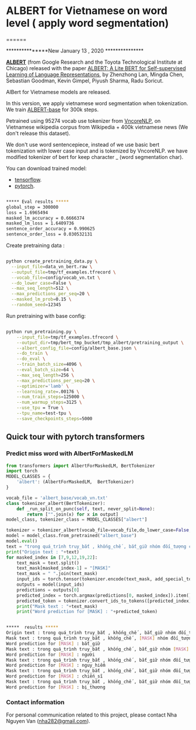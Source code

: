 # ALBERT for Vietnamese on word level ( apply word segmentation)
======

***************New January 13 , 2020 ***************

**[ALBERT](https://github.com/google-research/ALBERT)** (from Google Research and the Toyota Technological Institute at Chicago) released with the paper [ALBERT: A Lite BERT for Self-supervised Learning of Language Representations](https://arxiv.org/abs/1909.11942), by Zhenzhong Lan, Mingda Chen, Sebastian Goodman, Kevin Gimpel, Piyush Sharma, Radu Soricut.

AlBert for Vietnamese models are released.

In this version, we apply vietnamese word segmentation when tokenization. We train [ALBERT-base](https://github.com/google-research/ALBERT) for 300k steps.

Petrained using  95274 vocab use tokenizer from [VncoreNLP](https://github.com/vncorenlp/VnCoreNLP), on Vietnamese wikipedia corpus from Wikipedia + 400k vietnamese news (We don't release this dataset).

We don't use word sentencepiece, instead of we use basic bert tokenization with lower case input and is tokenized by VncoreNLP. we have modified tokenizer of bert for keep character _ (word segmentation char).

You can download trained model:
- [tensorflow](https://vs-insai-storage.s3-ap-southeast-1.amazonaws.com/albert/tf/albert_base.zip).
- [pytorch](https://vs-insai-storage.s3-ap-southeast-1.amazonaws.com/albert/pytorch/albert_base.zip).

``` bash

***** Eval results *****
global_step = 300000
loss = 1.6965494
masked_lm_accuracy = 0.6666374
masked_lm_loss = 1.6409736
sentence_order_accuracy = 0.990625
sentence_order_loss = 0.030532131

```

Create pretraining data :

``` bash

python create_pretraining_data.py \
  --input_file=data_vn_bert.raw \
  --output_file=tmp/tf_examples.tfrecord \
  --vocab_file=config/vocab_vn.txt \
  --do_lower_case=False \
  --max_seq_length=512 \
  --max_predictions_per_seq=20 \
  --masked_lm_prob=0.15 \
  --random_seed=12345

```

Run pretraining with base config:

``` bash

python run_pretraining.py \
    --input_file=tmp/tf_examples.tfrecord \
    --output_dir=tmp/bert_tmp_bucket/tmp_albert/pretraining_output \
    --albert_config_file=config/albert_base.json \
    --do_train \
    --do_eval \
    --train_batch_size=4096 \
    --eval_batch_size=64 \
    --max_seq_length=256 \
    --max_predictions_per_seq=20 \
    --optimizer='lamb' \
    --learning_rate=.00176 \
    --num_train_steps=125000 \
    --num_warmup_steps=3125 \
    --use_tpu = True \
    --tpu_name=test-tpu \
    --save_checkpoints_steps=5000

```
## Quick tour with pytorch transformers
### Predict miss word  with AlbertForMaskedLM
```python
from transformers import AlbertForMaskedLM, BertTokenizer
import torch
MODEL_CLASSES = {
    'albert': (AlbertForMaskedLM,  BertTokenizer)
}

vocab_file = 'albert_base/vocab_vn.txt'
class tokenizer_albert(BertTokenizer):
    def _run_split_on_punc(self, text, never_split=None):
        return ["".join(x) for x in output]
model_class, tokenizer_class = MODEL_CLASSES["albert"]

tokenizer = tokenizer_albert(vocab_file=vocab_file,do_lower_case=False,max_len=256)
model = model_class.from_pretrained("albert_base")
model.eval()
text = "trong quá_trình truy_bắt , khống_chế , bắt_giữ nhóm đối_tượng chống_đối đặc_biệt nguy_hiểm nêu trên , 3 cán_bộ , chiến_sĩ công_an đã hy_sinh ."
print("Origin text : "+text)
for masked_index in [7,9,12,19,22]:
    text_mask = text.split()
    text_mask[masked_index-1] = "[MASK]"
    text_mask = " ".join(text_mask)
    input_ids = torch.tensor(tokenizer.encode(text_mask, add_special_tokens=True)).unsqueeze(0)
    outputs = model(input_ids)
    predictions = outputs[0]
    predicted_index = torch.argmax(predictions[0, masked_index]).item()
    predicted_token = tokenizer.convert_ids_to_tokens([predicted_index])[0]
    print("Mask text : "+text_mask)
    print("Word prediction for [MASK] : "+predicted_token)

```
``` bash

*****  results *****
Origin text : trong quá_trình truy_bắt , khống_chế , bắt_giữ nhóm đối_tượng chống_đối đặc_biệt nguy_hiểm nêu trên , 3 cán_bộ , chiến_sĩ công_an đã hy_sinh .
Mask text : trong quá_trình truy_bắt , khống_chế , [MASK] nhóm đối_tượng chống_đối đặc_biệt nguy_hiểm nêu trên , 3 cán_bộ , chiến_sĩ công_an đã hy_sinh .
Word prediction for [MASK] : bắt_giữ
Mask text : trong quá_trình truy_bắt , khống_chế , bắt_giữ nhóm [MASK] chống_đối đặc_biệt nguy_hiểm nêu trên , 3 cán_bộ , chiến_sĩ công_an đã hy_sinh .
Word prediction for [MASK] : người
Mask text : trong quá_trình truy_bắt , khống_chế , bắt_giữ nhóm đối_tượng chống_đối đặc_biệt [MASK] nêu trên , 3 cán_bộ , chiến_sĩ công_an đã hy_sinh .
Word prediction for [MASK] : nguy_hiểm
Mask text : trong quá_trình truy_bắt , khống_chế , bắt_giữ nhóm đối_tượng chống_đối đặc_biệt nguy_hiểm nêu trên , 3 cán_bộ , [MASK] công_an đã hy_sinh .
Word prediction for [MASK] : chiến_sĩ
Mask text : trong quá_trình truy_bắt , khống_chế , bắt_giữ nhóm đối_tượng chống_đối đặc_biệt nguy_hiểm nêu trên , 3 cán_bộ , chiến_sĩ công_an đã [MASK] .
Word prediction for [MASK] : bị_thương

```



### Contact information
For personal communication related to this project, please contact Nha Nguyen Van (nha282@gmail.com).
